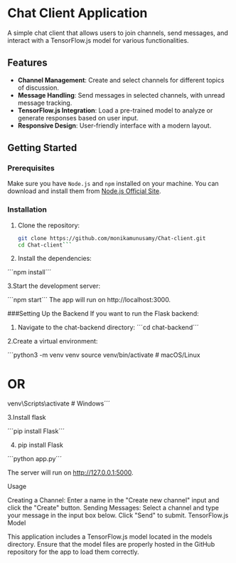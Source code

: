 # Chat Client Application

A simple chat client that allows users to join channels, send messages, and interact with a TensorFlow.js model for various functionalities.

## Features

- **Channel Management**: Create and select channels for different topics of discussion.
- **Message Handling**: Send messages in selected channels, with unread message tracking.
- **TensorFlow.js Integration**: Load a pre-trained model to analyze or generate responses based on user input.
- **Responsive Design**: User-friendly interface with a modern layout.

## Getting Started

### Prerequisites

Make sure you have `Node.js` and `npm` installed on your machine. You can download and install them from [Node.js Official Site](https://nodejs.org/).

### Installation

1. Clone the repository:

   ```bash
   git clone https://github.com/monikamunusamy/Chat-client.git
   cd Chat-client```

2. Install the dependencies:
  
 ´´´npm install´´´

3.Start the development server:

´´´npm start´´´
The app will run on http://localhost:3000.

###Setting Up the Backend
If you want to run the Flask backend:

1. Navigate to the chat-backend directory:
   ´´´cd chat-backend´´´

2.Create a virtual environment:

´´´python3 -m venv venv
source venv/bin/activate  # macOS/Linux
# OR 
venv\Scripts\activate  # Windows´´´

3.Install flask

´´´pip install Flask´´´

4. pip install Flask

´´´python app.py´´´

The server will run on http://127.0.0.1:5000.

Usage

Creating a Channel: Enter a name in the "Create new channel" input and click the "Create" button.
Sending Messages: Select a channel and type your message in the input box below. Click "Send" to submit.
TensorFlow.js Model

This application includes a TensorFlow.js model located in the models directory. Ensure that the model files are properly hosted in the GitHub repository for the app to load them correctly.







